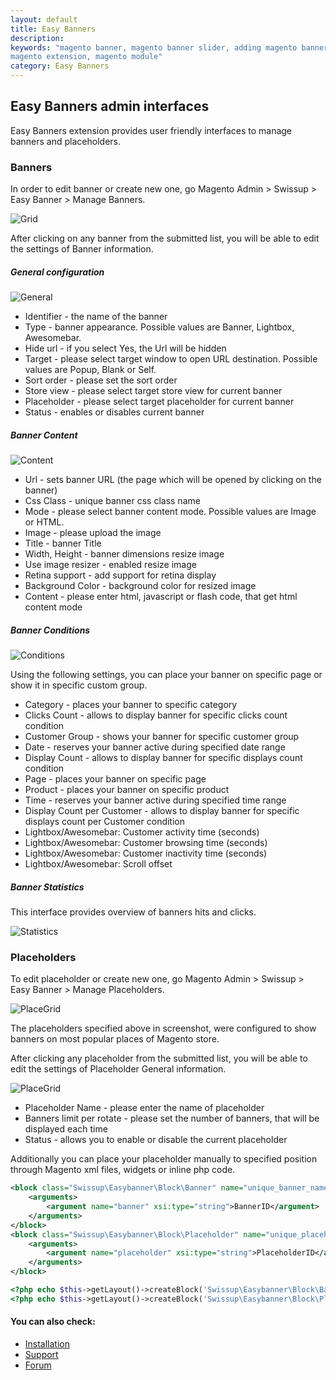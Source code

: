```yaml
---
layout: default
title: Easy Banners
description:
keywords: "magento banner, magento banner slider, adding magento banners,
magento extension, magento module"
category: Easy Banners
---
```


## Easy Banners admin interfaces

Easy Banners extension provides user friendly interfaces to manage banners and placeholders.

### Banners

In order to edit banner or create new one, go Magento Admin > Swissup > Easy Banner > Manage Banners.

![Grid](/images/m2/easybanners/banner-grid.png)

After clicking on any banner from the submitted list, you will be able to edit the settings of Banner information.

##### General configuration

![General](/images/m2/easybanners/general.png)

 * Identifier - the name of the banner
 * Type - banner appearance. Possible values are Banner, Lightbox, Awesomebar.
 * Hide url - if you select Yes, the Url will be hidden
 * Target - please select target window to open URL destination. Possible values are Popup, Blank or Self.
 * Sort order - please set the sort order
 * Store view - please select target store view for current banner
 * Placeholder - please select target placeholder for current banner
 * Status - enables or disables current banner

##### Banner Content

![Content](/images/m2/easybanners/content.png)

 * Url - sets banner URL (the page which will be opened by clicking on the banner)
 * Css Class - unique banner css class name
 * Mode - please select banner content mode. Possible values are Image or HTML.
 * Image - please upload the image
 * Title - banner Title
 * Width, Height - banner dimensions resize image
 * Use image resizer - enabled resize image
 * Retina support - add support for retina display
 * Background Color - background color for resized image
 * Content - please enter html, javascript or flash code, that get html content mode

##### Banner Conditions

![Conditions](/images/m2/easybanners/conditions.png)

Using the following settings, you can place your banner on specific page or show it in specific custom group.

 * Category - places your banner to specific category
 * Clicks Count - allows to display banner for specific clicks count condition
 * Customer Group - shows your banner for specific customer group
 * Date - reserves your banner active during specified date range
 * Display Count - allows to display banner for specific displays count condition
 * Page - places your banner on specific page
 * Product - places your banner on specific product
 * Time - reserves your banner active during specified time range
 * Display Count per Customer - allows to display banner for specific displays count per Customer condition
 * Lightbox/Awesomebar: Customer activity time (seconds)
 * Lightbox/Awesomebar: Customer browsing time (seconds)
 * Lightbox/Awesomebar: Customer inactivity time (seconds)
 * Lightbox/Awesomebar: Scroll offset

##### Banner Statistics

This interface provides overview of banners hits and clicks.

![Statistics](/images/m2/easybanners/statistics.png)

### Placeholders

To edit placeholder or create new one, go Magento Admin > Swissup > Easy Banner > Manage Placeholders.

![PlaceGrid](/images/m2/easybanners/placeholder-grid.png)

The placeholders specified above in screenshot, were configured to show banners on most popular places of Magento store.

After clicking any placeholder from the submitted list, you will be able to edit the settings of Placeholder General information.

![PlaceGrid](/images/m2/easybanners/placeholder_general.png)

 * Placeholder Name - please enter the name of placeholder
 * Banners limit per rotate - please set the number of banners, that will be displayed each time
 * Status - allows you to enable or disable the current placeholder

Additionally you can place your placeholder manually to specified position through Magento xml files, widgets or inline php code.

```xml
<block class="Swissup\Easybanner\Block\Banner" name="unique_banner_name">
    <arguments>
        <argument name="banner" xsi:type="string">BannerID</argument>
    </arguments>
</block>
<block class="Swissup\Easybanner\Block\Placeholder" name="unique_placeholder_name">
    <arguments>
        <argument name="placeholder" xsi:type="string">PlaceholderID</argument>
    </arguments>
</block>
```

```php
<?php echo $this->getLayout()->createBlock('Swissup\Easybanner\Block\Banner')->setBanner(BannerID)->toHtml(); ?>
<?php echo $this->getLayout()->createBlock('Swissup\Easybanner\Block\Placeholder')->setPlaceholder(PlaceholderID)->toHtml(); ?>
```

#### You can also check:

* [Installation](../installation/)
* [Support](https://swissuplabs.com/contacts/)
* [Forum](https://swissuplabs.com/magento-forum/)